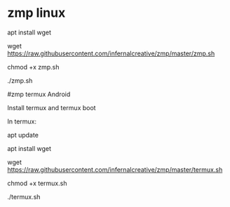 # zmp linux
apt install wget

wget https://raw.githubusercontent.com/infernalcreative/zmp/master/zmp.sh

chmod +x zmp.sh

./zmp.sh

#zmp termux Android

Install termux and termux boot

In termux:

apt update

apt install wget

wget https://raw.githubusercontent.com/infernalcreative/zmp/master/termux.sh

chmod +x termux.sh

./termux.sh

